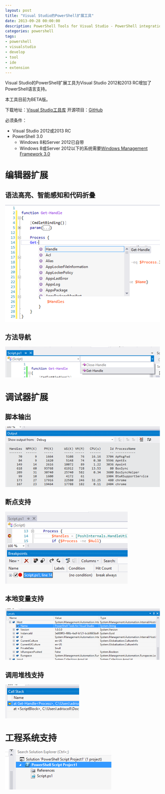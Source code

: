 ```yaml
---
layout: post
title: "Visual Studio的PowerShell扩展工具"
date: 2013-09-28 00:00:00
description: PowerShell Tools for Visual Studio - PowerShell integration for Visual Studio
categories: powershell
tags:
- powershell
- visualstudio
- develop
- tool
- ide
- extension
---
```

Visual Studio的PowerShell扩展工具为Visual Studio 2012和2013 RC增加了PowerShell语言支持。

本工具目前为BETA版。

下载地址：[Visual Studio工具库][1]
开源项目：[GitHub][2]

必须条件：

* Visual Studio 2012或2013 RC
* PowerShell 3.0
	* Windows 8和Server 2012已自带
	* Windows 8或Server 2012以下的系统需要[Windows Management Framework 3.0][3]

编辑器扩展
=========

语法高亮、智能感知和代码折叠
-------------------------
![Syntax highlighting, IntelliSense and code folding](/img/2013-09-28-powershell-tools-for-visual-studio-001.png)

方法导航
-------
![Function navigation](/img/2013-09-28-powershell-tools-for-visual-studio-002.png)

调试器扩展
=========

脚本输出
-------
![Script Output](/img/2013-09-28-powershell-tools-for-visual-studio-003.png)

断点支持
-------
![Breakpoint Support](/img/2013-09-28-powershell-tools-for-visual-studio-004.png)

本地变量支持
-----------
![Locals Support](/img/2013-09-28-powershell-tools-for-visual-studio-005.png)

调用堆栈支持
-----------
![Stack Frame Support](/img/2013-09-28-powershell-tools-for-visual-studio-006.png)

工程系统支持
===========
![Project System Support](/img/2013-09-28-powershell-tools-for-visual-studio-007.png)

[1]: http://visualstudiogallery.msdn.microsoft.com/c9eb3ba8-0c59-4944-9a62-6eee37294597 "PowerShell Tools for Visual Studio"
[2]: https://github.com/adamdriscoll/poshtools "poshtools"
[3]: http://www.microsoft.com/en-us/download/details.aspx?id=34595 "Windows Management Framework 3.0"
